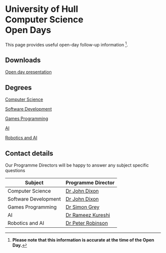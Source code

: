 
# University of Hull <br> Computer Science <br> Open Days

This page provides useful open-day follow-up information [^1].

## Downloads

[Open day presentation](https://hullacuk-my.sharepoint.com/:b:/g/personal/w_j_viant_hull_ac_uk/EX0cqpBzBsRNjxH5qnFFkTABD66nnFNzAd-5NiMSIzRAww?e=HfVNeV)

## Degrees

[Computer Science](https://www.hull.ac.uk/study/undergraduate/courses/computer-science-bsc-meng?option=standard-course&start=2026)

[Software Development](https://www.hull.ac.uk/study/undergraduate/courses/software-engineering-bsc-meng?option=standard-course&start=2026)

[Games Programming](https://www.hull.ac.uk/study/undergraduate/courses/computer-science-for-games-programming-bsc-meng?option=standard-course&start=2026)

[AI](https://www.hull.ac.uk/study/undergraduate/courses/computer-science-artificial-intelligence-bsc-meng?option=standard-course&start=2026)

[Robotics and AI](https://www.hull.ac.uk/study/undergraduate/courses/robotics-and-artificial-intelligence-bsc-meng?option=standard-course&start=2026)

## Contact details

Our Programme Directors will be happy to answer any subject specific questions

| Subject | Programme Director |
|---|---|
| Computer Science | [Dr John Dixon](mailto:john.dixon@hull.ac.uk?Subject=Computer%20Science%20Query)|
| Software Development | [Dr John Dixon](mailto:john.dixon@hull.ac.uk?Subject=Software%20Development%20Query) |
| Games Programming | [Dr Simon Grey](mailto:s.grey@hull.ac.uk?Subject=Games%20Programming%20Query) |
| AI | [Dr Rameez Kureshi](mailto:r.kureshi@hull.ac.uk?Subject=AI%20Query) |
| Robotics and AI | [Dr Peter Robinson](mailto:p.a.robinson@hull.ac.uk?Subject=Robotics%20And%20AI%20Query) |

[^1]: **Please note that this information is accurate at the time of the Open Day.**
